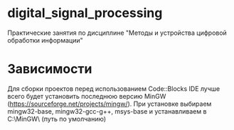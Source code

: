 # digital_signal_processing
Практические занятия по дисциплине "Методы и устройства цифровой обработки информации"

# Зависимости
Для сборки проектов перед использованием Code::Blocks IDE лучше всего будет установить последнюю версию MinGW (https://sourceforge.net/projects/mingw/).
При установке выбираем mingw32-base, mingw32-gcc-g++, msys-base и устанавливаем в C:\MinGW\ (путь по умолчанию)
